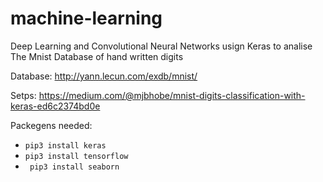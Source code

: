 # machine-learning
Deep Learning and Convolutional Neural Networks usign Keras to analise The Mnist Database of hand written digits

Database: <link>http://yann.lecun.com/exdb/mnist/</link>

Setps: <link>https://medium.com/@mjbhobe/mnist-digits-classification-with-keras-ed6c2374bd0e</link>

Packegens needed: <br>
- ```pip3 install keras```
- ```pip3 install tensorflow```
- ``` pip3 install seaborn```